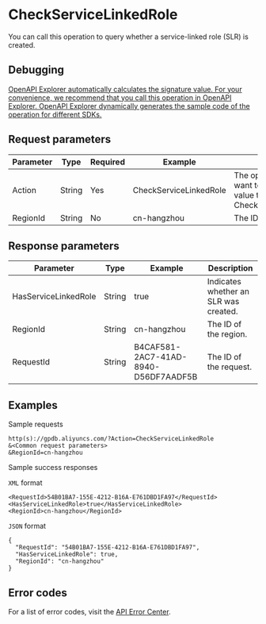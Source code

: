 # CheckServiceLinkedRole

You can call this operation to query whether a service-linked role \(SLR\) is created.

## Debugging

[OpenAPI Explorer automatically calculates the signature value. For your convenience, we recommend that you call this operation in OpenAPI Explorer. OpenAPI Explorer dynamically generates the sample code of the operation for different SDKs.](https://api.aliyun.com/#product=gpdb&api=CheckServiceLinkedRole&type=RPC&version=2016-05-03)

## Request parameters

|Parameter|Type|Required|Example|Description|
|---------|----|--------|-------|-----------|
|Action|String|Yes|CheckServiceLinkedRole|The operation that you want to perform. Set the value to CheckServiceLinkedRole. |
|RegionId|String|No|cn-hangzhou|The ID of the region. |

## Response parameters

|Parameter|Type|Example|Description|
|---------|----|-------|-----------|
|HasServiceLinkedRole|String|true|Indicates whether an SLR was created. |
|RegionId|String|cn-hangzhou|The ID of the region. |
|RequestId|String|B4CAF581-2AC7-41AD-8940-D56DF7AADF5B|The ID of the request. |

## Examples

Sample requests

```
http(s)://gpdb.aliyuncs.com/?Action=CheckServiceLinkedRole
&<Common request parameters>
&RegionId=cn-hangzhou
```

Sample success responses

`XML` format

```
<RequestId>54B01BA7-155E-4212-B16A-E761DBD1FA97</RequestId>
<HasServiceLinkedRole>true</HasServiceLinkedRole>
<RegionId>cn-hangzhou</RegionId>
```

`JSON` format

```
{
  "RequestId": "54B01BA7-155E-4212-B16A-E761DBD1FA97",
  "HasServiceLinkedRole": true,
  "RegionId": "cn-hangzhou"
}
```

## Error codes

For a list of error codes, visit the [API Error Center](https://error-center.alibabacloud.com/status/product/gpdb).

